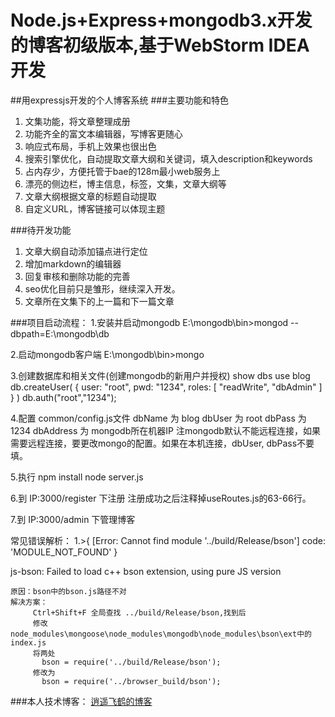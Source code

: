 Node.js+Express+mongodb3.x开发的博客初级版本,基于WebStorm IDEA开发
==============

##用expressjs开发的个人博客系统
###主要功能和特色
1. 文集功能，将文章整理成册
2. 功能齐全的富文本编辑器，写博客更随心
3. 响应式布局，手机上效果也很出色
4. 搜索引擎优化，自动提取文章大纲和关键词，填入description和keywords
5. 占内存少，方便托管于bae的128m最小web服务上
6. 漂亮的侧边栏，博主信息，标签，文集，文章大纲等
7. 文章大纲根据文章的标题自动提取
8. 自定义URL，博客链接可以体现主题

###待开发功能
1. 文章大纲自动添加锚点进行定位
2. 增加markdown的编辑器
3. 回复审核和删除功能的完善
4. seo优化目前只是雏形，继续深入开发。
5. 文章所在文集下的上一篇和下一篇文章

###项目启动流程：
1.安装并启动mongodb
   E:\mongodb\bin>mongod --dbpath=E:\mongodb\db
   
2.启动mongodb客户端
   E:\mongodb\bin>mongo

3.创建数据库和相关文件(创建mongodb的新用户并授权)
   show dbs
   use blog
     db.createUser(
           {
             user: "root",
             pwd: "1234",
             roles: [ "readWrite", "dbAdmin" ]
           }
        )
   db.auth("root","1234");

4.配置 common/config.js文件
      dbName 为 blog
      dbUser 为 root
      dbPass 为 1234
      dbAddress 为 mongodb所在机器IP
  注mongodb默认不能远程连接，如果需要远程连接，要更改mongo的配置。如果在本机连接，dbUser, dbPass不要填。

5.执行
      npm install
      node server.js

6.到 IP:3000/register 下注册
  注册成功之后注释掉useRoutes.js的63-66行。
  
7.到 IP:3000/admin 下管理博客


常见错误解析：
1.>{ [Error: Cannot find module '../build/Release/bson'] code: 'MODULE_NOT_FOUND' }

   js-bson: Failed to load c++ bson extension, using pure JS version

    原因：bson中的bson.js路径不对
    解决方案：
         Ctrl+Shift+F 全局查找 ../build/Release/bson,找到后
         修改 node_modules\mongoose\node_modules\mongodb\node_modules\bson\ext中的index.js
         将两处
           bson = require('../build/Release/bson');
         修改为
           bson = require('../browser_build/bson');


###本人技术博客：
[逍遥飞鹤的博客](http://blog.csdn.net/he90227)
